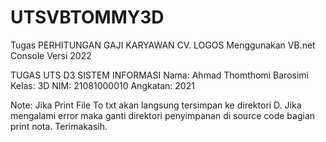 # UTSVBTOMMY3D
Tugas PERHITUNGAN GAJI KARYAWAN CV. LOGOS Menggunakan VB.net Console Versi 2022

TUGAS UTS D3 SISTEM INFORMASI
Nama: Ahmad Thomthomi Barosimi
Kelas: 3D
NIM: 21081000010
Angkatan: 2021

Note: Jika Print File To txt akan langsung tersimpan ke direktori D.
Jika mengalami error maka ganti direktori penyimpanan di source code bagian print nota.
Terimakasih.
